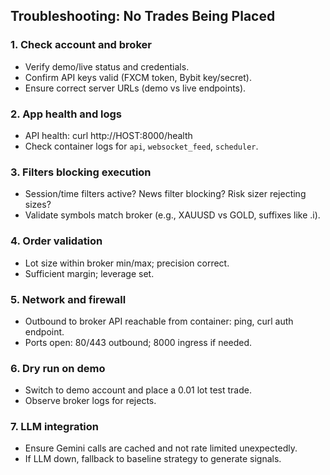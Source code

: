 ## Troubleshooting: No Trades Being Placed

### 1. Check account and broker
- Verify demo/live status and credentials.
- Confirm API keys valid (FXCM token, Bybit key/secret).
- Ensure correct server URLs (demo vs live endpoints).

### 2. App health and logs
- API health: curl http://HOST:8000/health
- Check container logs for `api`, `websocket_feed`, `scheduler`.

### 3. Filters blocking execution
- Session/time filters active? News filter blocking? Risk sizer rejecting sizes?
- Validate symbols match broker (e.g., XAUUSD vs GOLD, suffixes like .i).

### 4. Order validation
- Lot size within broker min/max; precision correct.
- Sufficient margin; leverage set.

### 5. Network and firewall
- Outbound to broker API reachable from container: ping, curl auth endpoint.
- Ports open: 80/443 outbound; 8000 ingress if needed.

### 6. Dry run on demo
- Switch to demo account and place a 0.01 lot test trade.
- Observe broker logs for rejects.

### 7. LLM integration
- Ensure Gemini calls are cached and not rate limited unexpectedly.
- If LLM down, fallback to baseline strategy to generate signals.

